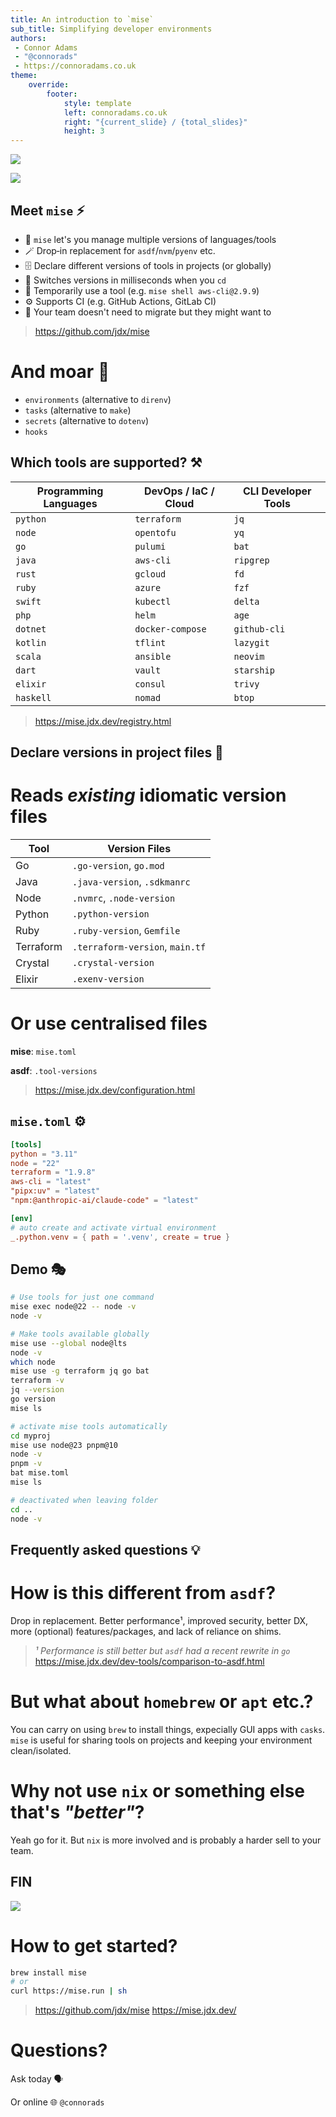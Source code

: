 ```yaml
---
title: An introduction to `mise`
sub_title: Simplifying developer environments
authors: 
 - Connor Adams
 - "@connorads"
 - https://connoradams.co.uk
theme:
    override:
        footer:
            style: template
            left: connoradams.co.uk
            right: "{current_slide} / {total_slides}"
            height: 3
---
```


<!-- column_layout: [1, 1] -->

<!-- column: 0 -->

![](fine1.png)

<!-- pause -->

<!-- column: 1 -->

![](fine2.png)

<!-- end_slide -->

Meet `mise` ⚡
---

<!-- pause -->

- 🦀 `mise` let's you manage multiple versions of languages/tools
- 🪄 Drop‑in replacement for `asdf`/`nvm`/`pyenv` etc.
- 🗄️ Declare different versions of tools in projects (or globally)
- 📂 Switches versions in milliseconds when you `cd`
- 🐚 Temporarily use a tool (e.g. `mise shell aws-cli@2.9.9`)
- ⚙️ Supports CI (e.g. GitHub Actions, GitLab CI)
- 🤝 Your team doesn't need to migrate but they might want to

> https://github.com/jdx/mise

<!-- pause -->

# And moar 🌈
- `environments` (alternative to `direnv`)
- `tasks` (alternative to `make`)
- `secrets` (alternative to `dotenv`)
- `hooks` 

<!-- end_slide -->

Which tools are supported? ⚒️
---

| **Programming Languages** | **DevOps / IaC / Cloud** | **CLI Developer Tools** |
|---------------------------|---------------------------|--------------------------|
| `python`                  | `terraform`               | `jq`                    |
| `node`                    | `opentofu`                | `yq`                    |
| `go`                      | `pulumi`                  | `bat`                   |
| `java`                    | `aws-cli`                 | `ripgrep`               |
| `rust`                    | `gcloud`                  | `fd`                    |
| `ruby`                    | `azure`                   | `fzf`                   |
| `swift`                   | `kubectl`                 | `delta`                 |
| `php`                     | `helm`                    | `age`                   |
| `dotnet`                  | `docker-compose`          | `github-cli`            |
| `kotlin`                  | `tflint`                  | `lazygit`               |
| `scala`                   | `ansible`                 | `neovim`                |
| `dart`                    | `vault`                   | `starship`              |
| `elixir`                  | `consul`                  | `trivy`                 |
| `haskell`                 | `nomad`                   | `btop`                  |

> https://mise.jdx.dev/registry.html

<!-- end_slide -->

Declare versions in project files 📂
---

<!-- column_layout: [6, 4] -->

<!-- column: 0 -->

# Reads *existing* idiomatic version files

| Tool      | Version Files |
|-----------|---------------|
| Go        | `.go-version`, `go.mod` |
| Java      | `.java-version`, `.sdkmanrc` |
| Node      | `.nvmrc`, `.node-version` |
| Python    | `.python-version` |
| Ruby      | `.ruby-version`, `Gemfile` |
| Terraform | `.terraform-version`, `main.tf` |
| Crystal   | `.crystal-version` |
| Elixir    | `.exenv-version` |

<!-- column: 1 -->

# Or use centralised files

**mise**: `mise.toml`

**asdf**: `.tool-versions`

<!-- reset_layout -->

> https://mise.jdx.dev/configuration.html

<!-- end_slide -->

`mise.toml` ⚙️
---

```toml
[tools]
python = "3.11"
node = "22"
terraform = "1.9.8"
aws-cli = "latest"
"pipx:uv" = "latest"
"npm:@anthropic-ai/claude-code" = "latest"

[env]
# auto create and activate virtual environment
_.python.venv = { path = '.venv', create = true }
```

<!-- end_slide -->

Demo 🎭
---

<!-- column_layout: [1, 1] -->

<!-- column: 0 -->

```sh
# Use tools for just one command
mise exec node@22 -- node -v
node -v

# Make tools available globally
mise use --global node@lts
node -v
which node
mise use -g terraform jq go bat
terraform -v
jq --version
go version
mise ls
```

<!-- column: 1 -->

```sh
# activate mise tools automatically
cd myproj
mise use node@23 pnpm@10
node -v
pnpm -v
bat mise.toml
mise ls

# deactivated when leaving folder
cd ..
node -v
```

<!-- end_slide -->

Frequently asked questions 💡
---

<!-- pause -->

# How is this different from `asdf`?

Drop in replacement. Better performance¹, improved security, better DX, more (optional) features/packages, and lack of reliance on shims.

> _¹ Performance is still better but `asdf` had a recent rewrite in `go`_
> https://mise.jdx.dev/dev-tools/comparison-to-asdf.html

<!-- pause -->

# But what about `homebrew` or `apt` etc.?

You can carry on using `brew` to install things, expecially GUI apps with `casks`.
`mise` is useful for sharing tools on projects and keeping your environment clean/isolated.

<!-- pause -->

# Why not use `nix` or something else that's _"better"_?

Yeah go for it. But `nix` is more involved and is probably a harder sell to your team.

<!-- end_slide -->

FIN
---

<!-- column_layout: [1, 1] -->

<!-- column: 0 -->

![](drake.png)

<!-- column: 1 -->

# How to get started?

```sh
brew install mise
# or
curl https://mise.run | sh
```

> https://github.com/jdx/mise
> https://mise.jdx.dev/

# Questions?

Ask today 🗣️

Or online 🌐 `@connorads`
